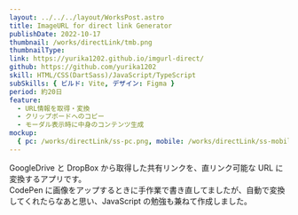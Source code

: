 ```yaml
---
layout: ../../../layout/WorksPost.astro
title: ImageURL for direct link Generator
publishDate: 2022-10-17
thumbnail: /works/directLink/tmb.png
thumbnailType:
link: https://yurika1202.github.io/imgurl-direct/
github: https://github.com/yurika1202
skill: HTML/CSS(DartSass)/JavaScript/TypeScript
subSkills: { ビルド: Vite, デザイン: Figma }
period: 約20日
feature:
  - URL情報を取得・変換
  - クリップボードへのコピー
  - モーダル表示時に中身のコンテンツ生成
mockup:
  { pc: /works/directLink/ss-pc.png, mobile: /works/directLink/ss-mobile.png }
---
```


GoogleDrive と DropBox から取得した共有リンクを、直リンク可能な URL に変換するアプリです。  
CodePen に画像をアップするときに手作業で書き直してましたが、自動で変換してくれたらなあと思い、JavaScript の勉強も兼ねて作成しました。
